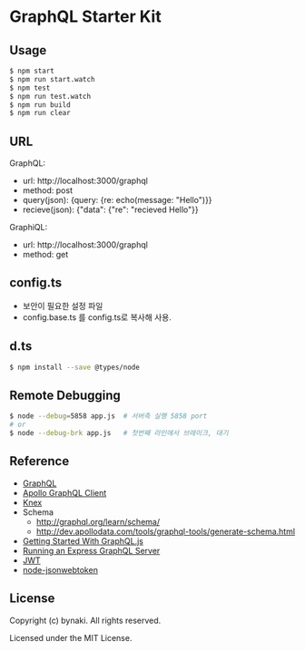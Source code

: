 # GraphQL Starter Kit


## Usage

```bash
$ npm start
$ npm run start.watch
$ npm test
$ npm run test.watch
$ npm run build
$ npm run clear
```


## URL

GraphQL:
- url: http://localhost:3000/graphql
- method: post
- query(json): {query: {re: echo(message: "Hello")}}
- recieve(json): {"data": {"re": "recieved Hello"}}

GraphiQL:
- url: http://localhost:3000/graphql
- method: get


## config.ts
- 보안이 필요한 설정 파일
- config.base.ts 를 config.ts로 복사해 사용.


## d.ts

```bash
$ npm install --save @types/node
```


## Remote Debugging

```bash
$ node --debug=5858 app.js  # 서버측 실행 5858 port
# or
$ node --debug-brk app.js   # 첫번째 라인에서 브레이크, 대기
```


## Reference

- [GraphQL](http://graphql.org)
- [Apollo GraphQL Client](http://dev.apollodata.com)
- [Knex](http://knexjs.org)
- Schema
  - http://graphql.org/learn/schema/
  - http://dev.apollodata.com/tools/graphql-tools/generate-schema.html
- [Getting Started With GraphQL.js](http://graphql.org/graphql-js/)
- [Running an Express GraphQL Server](http://graphql.org/graphql-js/running-an-express-graphql-server/)
- [JWT](https://jwt.io)
- [node-jsonwebtoken](https://github.com/auth0/node-jsonwebtoken)


## License

Copyright (c) bynaki. All rights reserved.

Licensed under the MIT License.